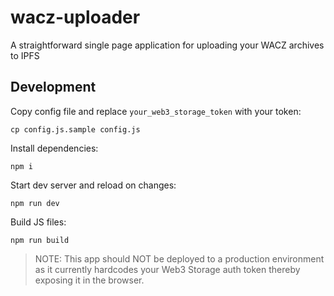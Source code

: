# wacz-uploader

A straightforward single page application for uploading your WACZ archives to IPFS

## Development

Copy config file and replace `your_web3_storage_token` with your token:
```
cp config.js.sample config.js
```

Install dependencies:

```
npm i
```

Start dev server and reload on changes:

```
npm run dev
```

Build JS files:
```
npm run build
```

> NOTE: This app should NOT be deployed to a production environment as it currently hardcodes your Web3 Storage auth token thereby exposing it in the browser.